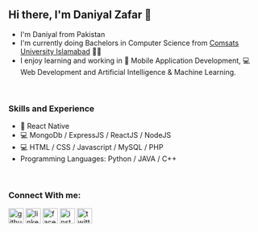 ## Hi there, I'm Daniyal Zafar 👋
* I'm Daniyal from Pakistan 
* I'm currently doing Bachelors in Computer Science from [Comsats University Islamabad](https://www.comsats.edu.pk/) 👨‍🎓
* I enjoy learning and working in 📱 Mobile Application Development, 💻 Web Development and Artificial Intelligence & Machine Learning.

<br/>

### Skills and Experience

* 📱 React Native
* 💻 MongoDb / ExpressJS / ReactJS / NodeJS
* 💻 HTML / CSS / Javascript / MySQL / PHP
* Programming Languages: Python / JAVA / C++

<br/>

### Connect With me:
[<img src='https://cdn.jsdelivr.net/npm/simple-icons@3.0.1/icons/github.svg' alt='github' height='30'>](https://github.com/daniyalzafar836)  [<img src='https://cdn.jsdelivr.net/npm/simple-icons@3.0.1/icons/linkedin.svg' alt='linkedin' height='30'>](https://www.linkedin.com/in/daniyalzafar836/)  [<img src='https://cdn.jsdelivr.net/npm/simple-icons@3.0.1/icons/facebook.svg' alt='facebook' height='30'>](https://www.facebook.com/daniyalzafar836)  [<img src='https://cdn.jsdelivr.net/npm/simple-icons@3.0.1/icons/instagram.svg' alt='instagram' height='30'>](https://www.instagram.com/daniyalzafar836/)  [<img src='https://cdn.jsdelivr.net/npm/simple-icons@3.0.1/icons/twitter.svg' alt='twitter' height='30'>](https://twitter.com/daniyalzafar836)  

